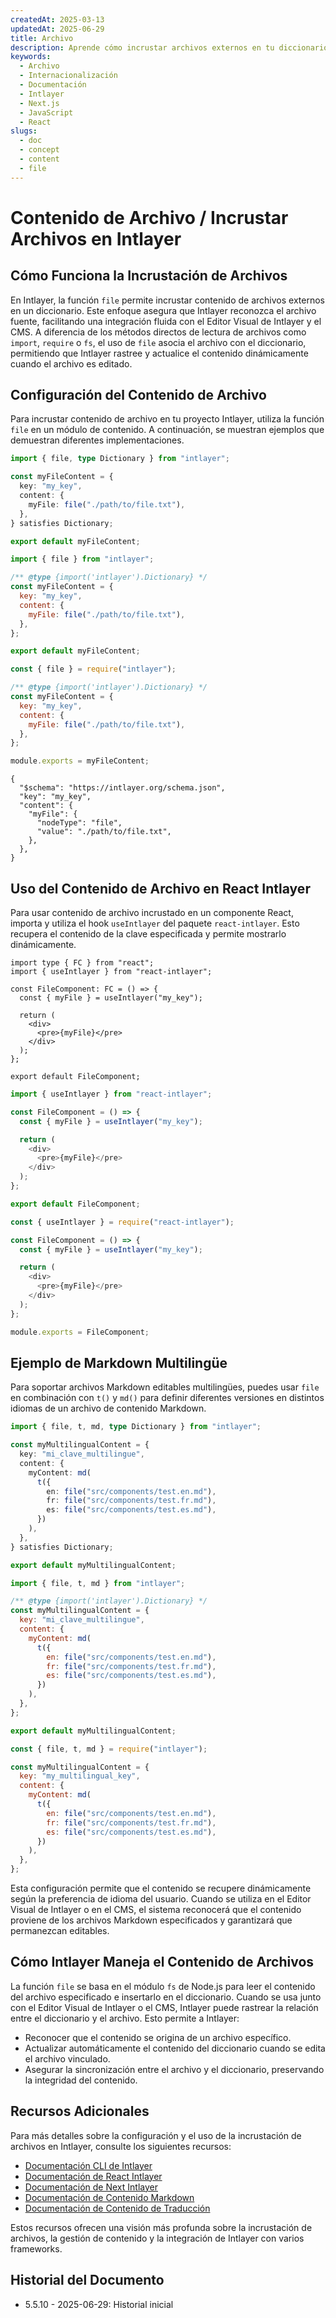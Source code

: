 ```yaml
---
createdAt: 2025-03-13
updatedAt: 2025-06-29
title: Archivo
description: Aprende cómo incrustar archivos externos en tu diccionario de contenido usando la función `file`. Esta documentación explica cómo Intlayer enlaza y gestiona el contenido de archivos dinámicamente.
keywords:
  - Archivo
  - Internacionalización
  - Documentación
  - Intlayer
  - Next.js
  - JavaScript
  - React
slugs:
  - doc
  - concept
  - content
  - file
---
```


# Contenido de Archivo / Incrustar Archivos en Intlayer

## Cómo Funciona la Incrustación de Archivos

En Intlayer, la función `file` permite incrustar contenido de archivos externos en un diccionario. Este enfoque asegura que Intlayer reconozca el archivo fuente, facilitando una integración fluida con el Editor Visual de Intlayer y el CMS. A diferencia de los métodos directos de lectura de archivos como `import`, `require` o `fs`, el uso de `file` asocia el archivo con el diccionario, permitiendo que Intlayer rastree y actualice el contenido dinámicamente cuando el archivo es editado.

## Configuración del Contenido de Archivo

Para incrustar contenido de archivo en tu proyecto Intlayer, utiliza la función `file` en un módulo de contenido. A continuación, se muestran ejemplos que demuestran diferentes implementaciones.

```typescript fileName="**/*.content.ts" contentDeclarationFormat="typescript"
import { file, type Dictionary } from "intlayer";

const myFileContent = {
  key: "my_key",
  content: {
    myFile: file("./path/to/file.txt"),
  },
} satisfies Dictionary;

export default myFileContent;
```

```javascript fileName="**/*.content.mjs" contentDeclarationFormat="esm"
import { file } from "intlayer";

/** @type {import('intlayer').Dictionary} */
const myFileContent = {
  key: "my_key",
  content: {
    myFile: file("./path/to/file.txt"),
  },
};

export default myFileContent;
```

```javascript fileName="**/*.content.cjs" contentDeclarationFormat="commonjs"
const { file } = require("intlayer");

/** @type {import('intlayer').Dictionary} */
const myFileContent = {
  key: "my_key",
  content: {
    myFile: file("./path/to/file.txt"),
  },
};

module.exports = myFileContent;
```

```json5 fileName="**/*.content.json" contentDeclarationFormat="json"
{
  "$schema": "https://intlayer.org/schema.json",
  "key": "my_key",
  "content": {
    "myFile": {
      "nodeType": "file",
      "value": "./path/to/file.txt",
    },
  },
}
```

## Uso del Contenido de Archivo en React Intlayer

Para usar contenido de archivo incrustado en un componente React, importa y utiliza el hook `useIntlayer` del paquete `react-intlayer`. Esto recupera el contenido de la clave especificada y permite mostrarlo dinámicamente.

```tsx fileName="**/*.tsx" codeFormat="typescript"
import type { FC } from "react";
import { useIntlayer } from "react-intlayer";

const FileComponent: FC = () => {
  const { myFile } = useIntlayer("my_key");

  return (
    <div>
      <pre>{myFile}</pre>
    </div>
  );
};

export default FileComponent;
```

```javascript fileName="**/*.mjx" codeFormat="esm"
import { useIntlayer } from "react-intlayer";

const FileComponent = () => {
  const { myFile } = useIntlayer("my_key");

  return (
    <div>
      <pre>{myFile}</pre>
    </div>
  );
};

export default FileComponent;
```

```javascript fileName="**/*.cjs" codeFormat="commonjs"
const { useIntlayer } = require("react-intlayer");

const FileComponent = () => {
  const { myFile } = useIntlayer("my_key");

  return (
    <div>
      <pre>{myFile}</pre>
    </div>
  );
};

module.exports = FileComponent;
```

## Ejemplo de Markdown Multilingüe

Para soportar archivos Markdown editables multilingües, puedes usar `file` en combinación con `t()` y `md()` para definir diferentes versiones en distintos idiomas de un archivo de contenido Markdown.

```typescript fileName="**/*.content.ts" contentDeclarationFormat="typescript"
import { file, t, md, type Dictionary } from "intlayer";

const myMultilingualContent = {
  key: "mi_clave_multilingue",
  content: {
    myContent: md(
      t({
        en: file("src/components/test.en.md"),
        fr: file("src/components/test.fr.md"),
        es: file("src/components/test.es.md"),
      })
    ),
  },
} satisfies Dictionary;

export default myMultilingualContent;
```

```javascript fileName="**/*.content.mjs" contentDeclarationFormat="esm"
import { file, t, md } from "intlayer";

/** @type {import('intlayer').Dictionary} */
const myMultilingualContent = {
  key: "mi_clave_multilingue",
  content: {
    myContent: md(
      t({
        en: file("src/components/test.en.md"),
        fr: file("src/components/test.fr.md"),
        es: file("src/components/test.es.md"),
      })
    ),
  },
};

export default myMultilingualContent;
```

```javascript fileName="**/*.content.cjs" contentDeclarationFormat="commonjs"
const { file, t, md } = require("intlayer");

const myMultilingualContent = {
  key: "my_multilingual_key",
  content: {
    myContent: md(
      t({
        en: file("src/components/test.en.md"),
        fr: file("src/components/test.fr.md"),
        es: file("src/components/test.es.md"),
      })
    ),
  },
};
```

Esta configuración permite que el contenido se recupere dinámicamente según la preferencia de idioma del usuario. Cuando se utiliza en el Editor Visual de Intlayer o en el CMS, el sistema reconocerá que el contenido proviene de los archivos Markdown especificados y garantizará que permanezcan editables.

## Cómo Intlayer Maneja el Contenido de Archivos

La función `file` se basa en el módulo `fs` de Node.js para leer el contenido del archivo especificado e insertarlo en el diccionario. Cuando se usa junto con el Editor Visual de Intlayer o el CMS, Intlayer puede rastrear la relación entre el diccionario y el archivo. Esto permite a Intlayer:

- Reconocer que el contenido se origina de un archivo específico.
- Actualizar automáticamente el contenido del diccionario cuando se edita el archivo vinculado.
- Asegurar la sincronización entre el archivo y el diccionario, preservando la integridad del contenido.

## Recursos Adicionales

Para más detalles sobre la configuración y el uso de la incrustación de archivos en Intlayer, consulte los siguientes recursos:

- [Documentación CLI de Intlayer](https://github.com/aymericzip/intlayer/blob/main/docs/docs/es/intlayer_cli.md)
- [Documentación de React Intlayer](https://github.com/aymericzip/intlayer/blob/main/docs/docs/es/intlayer_with_create_react_app.md)
- [Documentación de Next Intlayer](https://github.com/aymericzip/intlayer/blob/main/docs/docs/es/intlayer_with_nextjs_15.md)
- [Documentación de Contenido Markdown](https://github.com/aymericzip/intlayer/blob/main/docs/docs/es/dictionary/markdown.md)
- [Documentación de Contenido de Traducción](https://github.com/aymericzip/intlayer/blob/main/docs/docs/es/dictionary/translation.md)

Estos recursos ofrecen una visión más profunda sobre la incrustación de archivos, la gestión de contenido y la integración de Intlayer con varios frameworks.

## Historial del Documento

- 5.5.10 - 2025-06-29: Historial inicial
